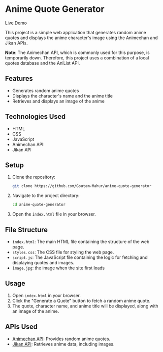# Anime Quote Generator

[Live Demo](https://goutam-mahur.github.io/anime-quote-generator/)

This project is a simple web application that generates random anime quotes and displays the anime character's image using the Animechan and Jikan APIs.

**Note**: The Animechan API, which is commonly used for this purpose, is temporarily down. Therefore, this project uses a combination of a local quotes database and the AniList API.


## Features

- Generates random anime quotes
- Displays the character's name and the anime title
- Retrieves and displays an image of the anime

## Technologies Used

- HTML
- CSS
- JavaScript
- Animechan API
- Jikan API

## Setup

1. Clone the repository:
    ```bash
    git clone https://github.com/Goutam-Mahur/anime-quote-generator
    ```
2. Navigate to the project directory:
    ```bash
    cd anime-quote-generator
    ```
3. Open the `index.html` file in your browser.

## File Structure

- `index.html`: The main HTML file containing the structure of the web page.
- `styles.css`: The CSS file for styling the web page.
- `script.js`: The JavaScript file containing the logic for fetching and displaying quotes and images.
- `image.jpg`: the image when the site first loads 


## Usage

1. Open `index.html` in your browser.
2. Click the "Generate a Quote" button to fetch a random anime quote.
3. The quote, character name, and anime title will be displayed, along with an image of the anime.

## APIs Used

- [Animechan API](https://animechan.xyz): Provides random anime quotes.
- [Jikan API](https://jikan.moe): Retrieves anime data, including images.

